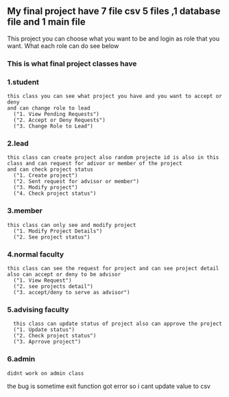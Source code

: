 ## My final project have 7 file csv 5 files ,1 database file and 1 main file

This project you can choose what you want to be and login as role that you want. What each role can do see below

### This is what final project classes have

### 1.student
    this class you can see what project you have and you want to accept or deny 
    and can change role to lead
      ("1. View Pending Requests")
      ("2. Accept or Deny Requests")
      ("3. Change Role to Lead")

### 2.lead
    this class can create project also random projecte id is also in this class and can request for adivor or member of the project
    and can check project status
      ("1. Create project")
      ("2. Sent request for advisor or member")
      ("3. Modify project")
      ("4. Check project status")

### 3.member
    this class can only see and modify project 
      ("1. Modify Project Details")
      ("2. See project status")

### 4.normal faculty
    this class can see the request for project and can see project detail also can accept or deny to be advisor
      ("1. View Request")
      ("2. see projects detail")
      ("3. accept/deny to serve as advisor")

### 5.advising faculty
      this class can update status of project also can approve the project
      ("1. Update status")
      ("2. Check project status")
      ("3. Aprrove project")


### 6.admin
    didnt work on admin class

the bug is sometime exit function got error so i cant update value to csv

